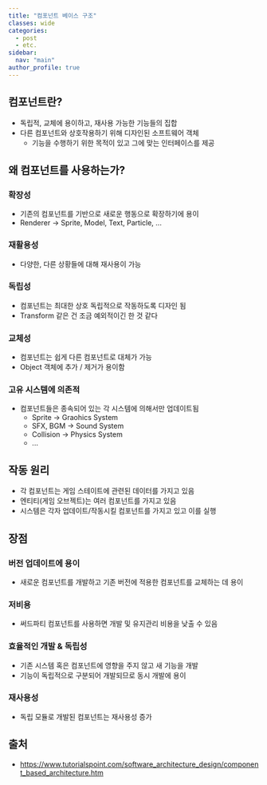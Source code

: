 ```yaml
---
title: "컴포넌트 베이스 구조"
classes: wide
categories: 
  - post
  - etc.
sidebar:
  nav: "main"
author_profile: true
---
```


## 컴포넌트란?
* 독립적, 교체에 용이하고, 재사용 가능한 기능들의 집합
* 다른 컴포넌트와 상호작용하기 위해 디자인된 소프트웨어 객체
  * 기능을 수행하기 위한 목적이 있고 그에 맞는 인터페이스를 제공

## 왜 컴포넌트를 사용하는가?
### 확장성
* 기존의 컴포넌트를 기반으로 새로운 행동으로 확장하기에 용이
* Renderer -> Sprite, Model, Text, Particle, ...

### 재활용성 
* 다양한, 다른 상황들에 대해 재사용이 가능

### 독립성
* 컴포넌트는 최대한 상호 독립적으로 작동하도록 디자인 됨
* Transform 같은 건 조금 예외적이긴 한 것 같다

### 교체성 
* 컴포넌트는 쉽게 다른 컴포넌트로 대체가 가능
* Object 객체에 추가 / 제거가 용이함

### 고유 시스템에 의존적
* 컴포넌트들은 종속되어 있는 각 시스템에 의해서만 업데이트됨
  * Sprite -> Graohics System
  * SFX, BGM -> Sound System
  * Collision -> Physics System
  * ...
  
## 작동 원리
- 각 컴포넌트는 게임 스테이트에 관련된 데이터를 가지고 있음
- 엔티티(게임 오브젝트)는 여러 컴포넌트를 가지고 있음
- 시스템은 각자 업데이트/작동시킬 컴포넌트를 가지고 있고 이를 실행

## 장점
### 버전 업데이트에 용이
* 새로운 컴포넌트를 개발하고 기존 버전에 적용한 컴포넌트를 교체하는 데 용이

### 저비용
* 써드파티 컴포넌트를 사용하면 개발 및 유지관리 비용을 낮출 수 있음

### 효율적인 개발 & 독립성
* 기존 시스템 혹은 컴포넌트에 영향을 주지 않고 새 기능을 개발
* 기능이 독립적으로 구분되어 개발되므로 동시 개발에 용이

### 재사용성
* 독립 모듈로 개발된 컴포넌트는 재사용성 증가   

## 출처
* <https://www.tutorialspoint.com/software_architecture_design/component_based_architecture.htm>
